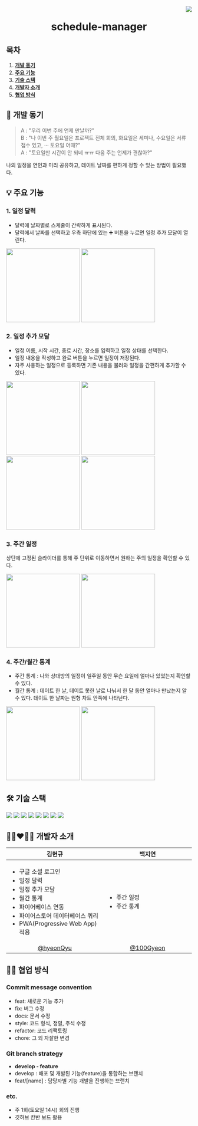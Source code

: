 <img src="https://img.shields.io/badge/version-1.0.0-blueviolet.svg" align="right">

<div align="center">
  <h1>schedule-manager</h1>
</div>

## 목차
1. [**개발 동기**](#1)
1. [**주요 기능**](#2)
1. [**기술 스택**](#3)
1. [**개발자 소개**](#4)
1. [**협업 방식**](#5)

<div id="1"></div>

## 🎉 개발 동기
> A : "우리 이번 주에 언제 만날까?"  
> B : "나 이번 주 월요일은 프로젝트 전체 회의, 화요일은 세미나, 수요일은 서류 접수 있고, ··· 토요일 어때?"  
> A : "토요일만 시간이 안 되네 ㅠㅠ 다음 주는 언제가 괜찮아?"

나의 일정을 연인과 미리 공유하고, 데이트 날짜를 편하게 정할 수 있는 방법이 필요했다.  

<div id="2"></div>

## 💡 주요 기능
### 1. 일정 달력
- 달력에 날짜별로 스케줄이 간략하게 표시된다.
- 달력에서 날짜를 선택하고 우측 하단에 있는 ➕ 버튼을 누르면 일정 추가 모달이 열린다.

<img src="https://user-images.githubusercontent.com/58380158/154858424-07c6206e-1567-4657-bcf4-ca449fa2f50e.jpg" width=200> <img src="https://user-images.githubusercontent.com/58380158/154855790-c4b139df-0ad1-4526-aa63-ed712c4de69e.jpg" width=200>

### 2. 일정 추가 모달
- 일정 이름, 시작 시간, 종료 시간, 장소를 입력하고 일정 상태를 선택한다.
- 일정 내용을 작성하고 완료 버튼을 누르면 일정이 저장된다.
- 자주 사용하는 일정으로 등록하면 기존 내용을 불러와 일정을 간편하게 추가할 수 있다.

<img src="https://user-images.githubusercontent.com/58380158/154856001-17cb4c47-4ad9-4f54-bda3-d2f877ee6180.jpg" width=200> <img src="https://user-images.githubusercontent.com/58380158/154859532-04e9200e-382e-40d2-9537-986a6b9678d8.jpg" width=200> <img src="https://user-images.githubusercontent.com/58380158/154858466-276ef34c-fb83-4439-b6fb-4d922b8f3e84.jpg" width=200> <img src="https://user-images.githubusercontent.com/58380158/154856062-6db55efd-9164-48cd-b75a-122cd78c9d68.jpg" width=200>


### 3. 주간 일정
상단에 고정된 슬라이더를 통해 주 단위로 이동하면서 원하는 주의 일정을 확인할 수 있다.

<img src="https://user-images.githubusercontent.com/58380158/154855887-478245d6-a2ea-4dc1-8974-e40e3f1bad49.jpg" width=200> <img src="https://user-images.githubusercontent.com/58380158/154856936-2395cdff-06d3-4dd0-97ef-0ec06dde93ea.gif" width=200>


### 4. 주간/월간 통계
- 주간 통계 : 나와 상대방의 일정이 일주일 동안 무슨 요일에 얼마나 있었는지 확인할 수 있다.
- 월간 통계 : 데이트 한 날, 데이트 못한 날로 나눠서 한 달 동안 얼마나 만났는지 알 수 있다. 데이트 한 날짜는 원형 차트 안쪽에 나타난다.

<img src="https://user-images.githubusercontent.com/58380158/154855767-bc5503ee-bd05-443c-8628-6075049751a2.jpg" width=200> <img src="https://user-images.githubusercontent.com/58380158/154856731-f117afb7-4e64-4247-ae7f-fb3d744f0a47.gif" width=200>

<div id="3"></div>

## 🛠 기술 스택
<img src="https://img.shields.io/badge/React-61DAFB?style=flat-square&logo=React&logoColor=white"/> <img src="https://img.shields.io/badge/TypeScript-3178C6?style=flat-square&logo=TypeScript&logoColor=white"/> <img src="https://img.shields.io/badge/MobX-FF9955?style=flat-square&logo=MobX&logoColor=white"/> <img src="https://img.shields.io/badge/Sass(SCSS)-CC6699?style=flat-square&logo=Sass&logoColor=white"/> <img src="https://img.shields.io/badge/Webpack-8DD6F9?style=flat-square&logo=Webpack&logoColor=white"/> <img src="https://img.shields.io/badge/Babel-F9DC3E?style=flat-square&logo=Babel&logoColor=white"/> <img src="https://img.shields.io/badge/Prettier-F7B93E?style=flat-square&logo=Prettier&logoColor=white"/> <img src="https://img.shields.io/badge/Firebase-FFCA28?style=flat-square&logo=Firebase&logoColor=white"/>

<div id="4"></div>

## 👩🏻‍❤️‍👨🏻 개발자 소개
|김현규|백지연|
|-|-|
|<img width=300 /><ul><li>구글 소셜 로그인</li><li>일정 달력</li><li>일정 추가 모달</li><li>월간 통계</li><li>파이어베이스 연동</li><li>파이어스토어 데이터베이스 쿼리</li><li>PWA(Progressive Web App) 적용</li></ul>|<img width=300 /><ul><li>주간 일정</li><li>주간 통계</li></ul>|
|<div align='center'>[@hyeonQyu](https://github.com/hyeonQyu)<div/>|<div align='center'>[@100Gyeon](https://github.com/100Gyeon)<div/>|

<div id="5"></div>

## 🤝🏼 협업 방식
### Commit message convention
- feat: 새로운 기능 추가
- fix: 버그 수정
- docs: 문서 수정
- style: 코드 형식, 정렬, 주석 수정
- refactor: 코드 리팩토링
- chore: 그 외 자잘한 변경

### Git branch strategy
- **develop - feature**
- develop : 배포 및 개발된 기능(feature)을 통합하는 브랜치
- feat/[name] : 담당자별 기능 개발을 진행하는 브랜치

### etc.
- 주 1회(토요일 14시) 회의 진행
- 깃허브 칸반 보드 활용
